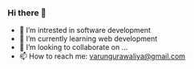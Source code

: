 ### Hi there 👋

- 🔭 I’m intrested in software development
- 🌱 I’m currently learning web development
- 👯 I’m looking to collaborate on ...
- 📫 How to reach me: varungurawaliya@gmail.com

